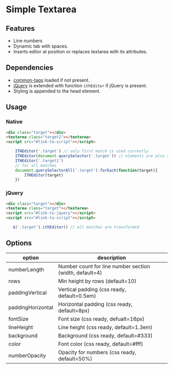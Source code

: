 # Simple Textarea

## Features
- Line numbers
- Dynamic tab with spaces.
- Inserts editor at position or replaces textarea with its attributes.

## Dependencies
- [common-tags](https://github.com/zspecza/common-tags) loaded if not present.
- [jQuery](https://jquery.com/) is extended with function `ithEditor` if jQuery is present.
- Styling is appended to the head element.

## Usage
### Native

```html
<div class="target"></div>
<textarea class="target2"></textarea>
<script src="#link-to-script"></script>
```
```javascript
    ITHEditor('.target') // only first match is used currently
    ITHEditor(document.querySelector('.target')) // elements are also supported
    ITHEditor('.target2')
    // for all matches
    document.querySelectorAll('.target').forEach(function(target){
        ITHEditor(target)
    })
```

### jQuery

```html
<div class="target"></div>
<textarea class="target"></textarea>
<script src="#link-to-jquery"></script>
<script src="#link-to-script"></script>
```
```javascript
   $('.target').ithEditor() // all matches are transformed
```

## Options

| option            | description                                             |
|-------------------|---------------------------------------------------------|
| numberLength      | Number count for line number section (width, default=4) |
| rows              | Min height by rows (default=10)                         |
| paddingVertical   | Vertical padding (css ready, default=0.5em)             |
| paddingHorizontal | Horizontal padding (css ready, default=8px)             |
| fontSize          | Font size (css ready, defualt=16px)                     |
| lineHeight        | Line height (css ready, default=1.3em)                  |
| background        | Background (css ready, default=#333)                    |
| color             | Font color (css ready, default=#fff)                    |
| numberOpacity     | Opacity for numbers (css ready, default=50%)            |

